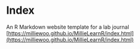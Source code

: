 # Index
An R Markdown website template for a lab journal [https://milliewoo.github.io/MillieLearnR/index.html](https://milliewoo.github.io/MillieLearnR/index.html)



